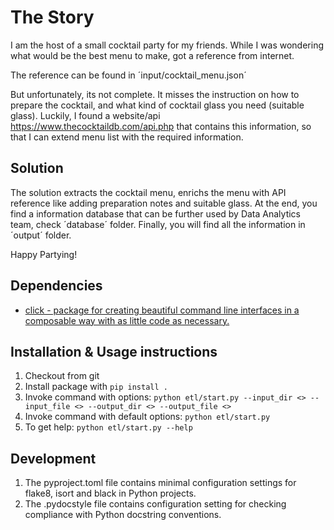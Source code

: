 # The Story
I am the host of a small cocktail party for my friends. While I was wondering what would be the best menu to make, got a reference from internet.

The reference can be found in ´input/cocktail_menu.json´

But unfortunately, its not complete. It misses the instruction on how to prepare the cocktail, and what kind of cocktail glass you need (suitable glass). 
Luckily, I found a website/api https://www.thecocktaildb.com/api.php that contains this information, so that I can extend menu list with the required information.

## Solution
The solution extracts the cocktail menu, enrichs the menu with API reference like adding preparation notes and suitable glass. At the end, you find a information database that can be further used by Data Analytics team, check ´database´ folder. Finally, you will find all the information in ´output´ folder.

Happy Partying!

## Dependencies
- [click - package for creating beautiful command line interfaces in a composable way with as little code as necessary.](https://palletsprojects.com/p/click//)


## Installation & Usage instructions
1. Checkout from git
2. Install package with `pip install .`
3. Invoke command with options: `python etl/start.py --input_dir <> --input_file <> --output_dir <> --output_file <>`
4. Invoke command with default options: `python etl/start.py`
5. To get help: `python etl/start.py --help`


## Development
1. The pyproject.toml file contains minimal configuration settings for flake8, isort and black in Python projects.
2. The .pydocstyle file contains configuration setting for checking compliance with Python docstring conventions.